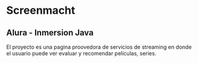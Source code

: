 <h1>Screenmacht</h1>
<h2>Alura - Inmersion Java</h2>
<p>El proyecto es una pagina proovedora de servicios de streaming en donde el usuario puede ver evaluar y recomendar películas, series.</p>
